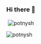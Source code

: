 ### Hi there 👋
<p>&nbsp;<img align="center" src="https://github-readme-stats.vercel.app/api?username=potnysh&show_icons=true&locale=en" alt="potnysh" /></p>
<p><img align="center" src="https://github-readme-streak-stats.herokuapp.com/?user=potnysh&" alt="potnysh" /></p>
